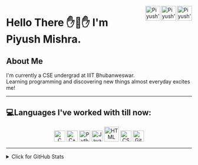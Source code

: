 <a href="https://twitter.com/IronLegTheOne" target="_blank" rel="nofollow"><img title="Twitter" align="right" alt="Piyush's Twitter" width="40px" color="white" src="https://uxwing.com/wp-content/themes/uxwing/download/10-brands-and-social-media/twitter-round.svg" /></a><a href="https://www.linkedin.com/in/piyushmishra965/" target="_blank" rel="nofollow"><img title="LinkedIn" align="right" alt="Piyush's Linkdein" width="40px" src="https://uxwing.com/wp-content/themes/uxwing/download/10-brands-and-social-media/linkedin-round.svg" /></a><a href="https://www.instagram.com/_.darthsalad._/" target="_blank" rel="nofollow"><img title="Instagram" align="right" alt="Piyush's Insta" width="40px" src="https://uxwing.com/wp-content/themes/uxwing/download/10-brands-and-social-media/instagram-round.svg" /></a>
# Hello There ✋👋✋ I'm Piyush Mishra.
## **About Me**

I'm currently a CSE undergrad at IIIT Bhubanweswar.<br>
Learning programming and discovering new things almost everyday excites me!

---
 
## **💻Languages I've worked with till now:**

<p align="center">
<img title="C" alt="C" src="https://raw.githubusercontent.com/jmnote/z-icons/master/svg/c.svg" width="30px">
<img title="C++" alt="C++" src="https://raw.githubusercontent.com/jmnote/z-icons/master/svg/cpp.svg" width="30px">
<img title="Python" alt="Python" src="https://raw.githubusercontent.com/jmnote/z-icons/master/svg/python.svg" width="30px">
<img title="Javascript" alt="Javascript" src="https://raw.githubusercontent.com/dereknguyen269/dereknguyen269/master/images/js.png" width="30px">
<img title="HTML" alt="HTML" src="https://upload.wikimedia.org/wikipedia/commons/6/61/HTML5_logo_and_wordmark.svg" width="40px">
<img title="CSS" alt="CSS" src="https://upload.wikimedia.org/wikipedia/commons/3/3d/CSS.3.svg" width="30px">
<img title="Git" alt="Git" src="https://raw.githubusercontent.com/jmnote/z-icons/master/svg/git.svg" width="30px">
 
 </p>
 
 ---
<details show>
<summary>Click for GitHub Stats</summary>
<p align="center">
  <img src = "https://github-readme-stats.vercel.app/api?username=DarthSalad&show_icons=true&theme=omni&line_height=27">
  <img src = "https://github-readme-stats.vercel.app/api/top-langs/?username=DarthSalad&theme=omni">
</p>
</details> 

 

